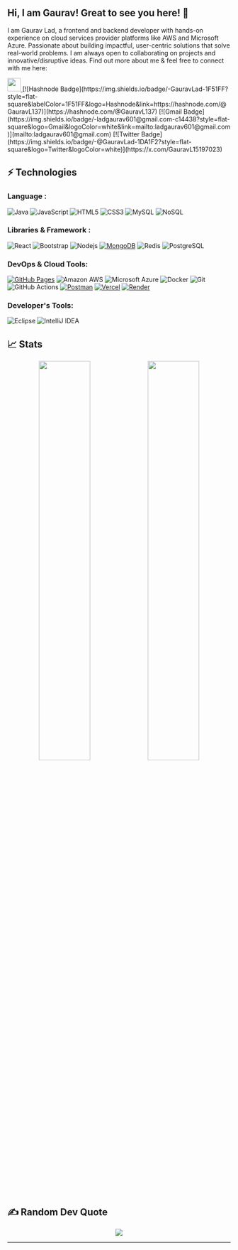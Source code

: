 ## Hi, I am Gaurav! Great to see you here! 👋

I am Gaurav Lad, a frontend and backend developer with hands-on experience on cloud services provider platforms like AWS and Microsoft Azure. Passionate about building impactful, user-centric solutions that solve real-world problems. I am always open to collaborating on projects and innovative/disruptive ideas. Find out more about me & feel free to connect with me here:

<a href="https://www.linkedin.com/in/gaurav-lad137/" target="_blank">
  <img src="https://cdn.jsdelivr.net/gh/devicons/devicon/icons/linkedin/linkedin-original.svg" width="30" height="30" />
</a>
[![Hashnode Badge](https://img.shields.io/badge/-GauravLad-1F51FF?style=flat-square&labelColor=1F51FF&logo=Hashnode&link=https://hashnode.com/@GauravL137)](https://hashnode.com/@GauravL137)
[![Gmail Badge](https://img.shields.io/badge/-ladgaurav601@gmail.com-c14438?style=flat-square&logo=Gmail&logoColor=white&link=mailto:ladgaurav601@gmail.com)](mailto:ladgaurav601@gmail.com)
[![Twitter Badge](https://img.shields.io/badge/-@GauravLad-1DA1F2?style=flat-square&logo=Twitter&logoColor=white)](https://x.com/GauravL15197023)

## ⚡ Technologies

### Language :
![Java](https://img.shields.io/badge/-java-E34A86?style=flat-square&logo=openjdk)
![JavaScript](https://img.shields.io/badge/-JavaScript-black?style=flat-square&logo=javascript)
![HTML5](https://img.shields.io/badge/-HTML5-E34F26?style=flat-square&logo=html5&logoColor=white)
![CSS3](https://img.shields.io/badge/-CSS3-1572B6?style=flat-square&logo=css3)
![MySQL](https://img.shields.io/badge/-MySQL-black?style=flat-square&logo=mysql)
![NoSQL](https://img.shields.io/badge/-NoSQL-black?style=flat-square&logo=nosql)

### Libraries & Framework :

![React](https://img.shields.io/badge/-React-black?style=flat-square&logo=react)
![Bootstrap](https://img.shields.io/badge/-Bootstrap-563D7C?style=flat-square&logo=bootstrap)
![Nodejs](https://img.shields.io/badge/-Nodejs-black?style=flat-square&logo=Node.js)
<a href="#"><img alt="MongoDB" src ="https://img.shields.io/badge/MongoDB-%234ea94b.svg?logo=mongodb&logoColor=white"></a>
![Redis](https://img.shields.io/badge/-Redis-black?style=flat-square&logo=Redis)
![PostgreSQL](https://img.shields.io/badge/-PostgreSQL-336791?style=flat-square&logo=postgresql)

### DevOps & Cloud Tools:

<a href="#"><img alt="GitHub Pages" src="https://img.shields.io/badge/GitHub%20Pages-%23327FC7.svg?logo=github&logoColor=white"></a>
![Amazon AWS](https://img.shields.io/badge/Amazon%20AWS-232F3E?style=flat-square&logo=amazon-aws)
![Microsoft Azure](https://img.shields.io/badge/Microsoft%20Azure-232F7E?style=flat-square&logo=microsoft-azure)
![Docker](https://img.shields.io/badge/-Docker-black?style=flat-square&logo=docker)
![Git](https://img.shields.io/badge/-Git-black?style=flat-square&logo=git)
![GitHub Actions](https://img.shields.io/badge/GitHub%20Actions-2088FF?style=flat-square&logo=github-actions&logoColor=white)
<a href="#"><img alt="Postman" src="https://img.shields.io/badge/Postman-FF6C37?logo=postman&logoColor=white"></a>
<a href="#"><img alt="Vercel" src="https://img.shields.io/badge/Vercel%20-%23000000.svg?logo=vercel&logoColor=white"></a>
<a href="#"><img alt="Render" src="https://img.shields.io/badge/Render%20-%23000000.svg?logo=render&logoColor=white"></a>

### Developer's Tools:

![Eclipse](https://img.shields.io/badge/Eclipse%20-232F3E?style=flat-square&logo=eclipse)
![IntelliJ IDEA](https://img.shields.io/badge/IntelliJ-IDEA%20-232F3E?style=flat-square&logo=intellij-idea)

<!--## 💰 Support
<p>
<a href='https://ko-fi.com/O4O659E32' target='_blank'><img height='36' style='border:0px;height:36px;' src='https://cdn.ko-fi.com/cdn/kofi4.png?v=2' border='0' alt='Buy Me a Coffee at ko-fi.com' /></a>
<a href='https://www.buymeacoffee.com/kaiwalya' target='_blank'><img height='36' style='border:0px;height:36px;' src='https://cdn.buymeacoffee.com/buttons/v2/default-yellow.png' border='0' alt='Support Kaiwalya on buymecoffee' /></a>
</p> -->

## 📈 Stats
<p align="center">
	
  <img width="48%" src="https://github-readme-stats.vercel.app/api?username=Gaurav-137&show_icons=true&theme=tokyonight" />
  <img width="48%" src="https://github-readme-streak-stats.herokuapp.com/?user=Gaurav-137&theme=tokyonight" />
</p>

## ✍️ Random Dev Quote
<div align="center">
<img class="img" src="https://quotes-github-readme.vercel.app/api?type=horizontal&theme=tokyonight" />
</div>

---
